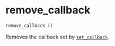 # remove_callback

```php
remove_callback ()
```

Removes the callback set by [`set_callback`](#set_callback).